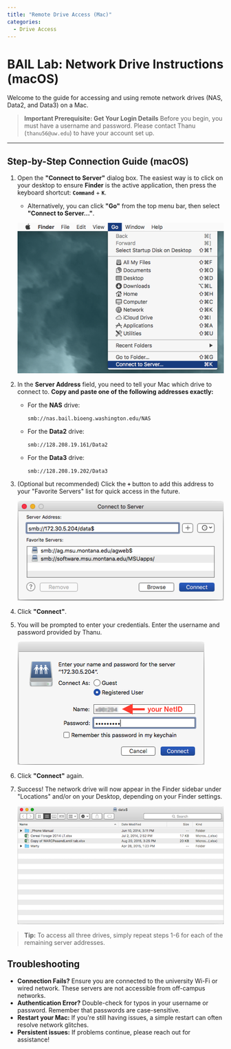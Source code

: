 ```yaml
---
title: "Remote Drive Access (Mac)"
categories:
  - Drive Access
---
```


# BAIL Lab: Network Drive Instructions (macOS)

Welcome to the guide for accessing and using remote network drives (NAS, Data2, and Data3) on a Mac.

> **Important Prerequisite: Get Your Login Details**
> Before you begin, you must have a username and password. Please contact Thanu (`thanu56@uw.edu`) to have your account set up.

---

## Step-by-Step Connection Guide (macOS)

1.  Open the **"Connect to Server"** dialog box. The easiest way is to click on your desktop to ensure **Finder** is the active application, then press the keyboard shortcut: **`Command`** + **`K`**.
    *   Alternatively, you can click **"Go"** from the top menu bar, then select **"Connect to Server..."**.

    ![Screenshot of the Go menu in Finder](./assets/images/mac1.png)

2.  In the **Server Address** field, you need to tell your Mac which drive to connect to. **Copy and paste one of the following addresses exactly:**

    *   For the **NAS** drive:
        ```
        smb://nas.bail.bioeng.washington.edu/NAS
        ```
    *   For the **Data2** drive:
        ```
        smb://128.208.19.161/Data2
        ```
    *   For the **Data3** drive:
        ```
        smb://128.208.19.202/Data3
        ```

3.  (Optional but recommended) Click the **`+`** button to add this address to your "Favorite Servers" list for quick access in the future.

    ![Screenshot of the completed Connect to Server dialog](./assets/images/mac2.png)

4.  Click **"Connect"**.

5.  You will be prompted to enter your credentials. Enter the username and password provided by Thanu.

    ![Screenshot of the macOS authentication prompt](./assets/images/mac3.png)

6.  Click **"Connect"** again.

7.  Success! The network drive will now appear in the Finder sidebar under "Locations" and/or on your Desktop, depending on your Finder settings.

    ![Screenshot of the drive appearing on the desktop or in Finder](./assets/images/mac4.png)

> **Tip:** To access all three drives, simply repeat steps 1-6 for each of the remaining server addresses.

## Troubleshooting

*   **Connection Fails?** Ensure you are connected to the university Wi-Fi or wired network. These servers are not accessible from off-campus networks.
*   **Authentication Error?** Double-check for typos in your username or password. Remember that passwords are case-sensitive.
*   **Restart your Mac:** If you're still having issues, a simple restart can often resolve network glitches.
*   **Persistent issues:** If problems continue, please reach out for assistance!
